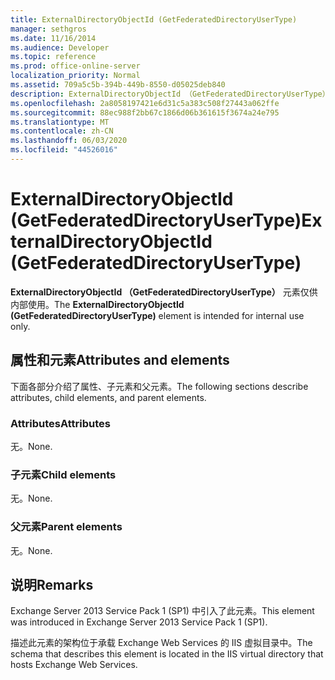 ```yaml
---
title: ExternalDirectoryObjectId (GetFederatedDirectoryUserType)
manager: sethgros
ms.date: 11/16/2014
ms.audience: Developer
ms.topic: reference
ms.prod: office-online-server
localization_priority: Normal
ms.assetid: 709a5c5b-394b-449b-8550-d05025deb840
description: ExternalDirectoryObjectId （GetFederatedDirectoryUserType）元素仅供内部使用。
ms.openlocfilehash: 2a8058197421e6d31c5a383c508f27443a062ffe
ms.sourcegitcommit: 88ec988f2bb67c1866d06b361615f3674a24e795
ms.translationtype: MT
ms.contentlocale: zh-CN
ms.lasthandoff: 06/03/2020
ms.locfileid: "44526016"
---
```

# <a name="externaldirectoryobjectid-getfederateddirectoryusertype"></a><span data-ttu-id="f3378-103">ExternalDirectoryObjectId (GetFederatedDirectoryUserType)</span><span class="sxs-lookup"><span data-stu-id="f3378-103">ExternalDirectoryObjectId (GetFederatedDirectoryUserType)</span></span>

<span data-ttu-id="f3378-104">**ExternalDirectoryObjectId （GetFederatedDirectoryUserType）** 元素仅供内部使用。</span><span class="sxs-lookup"><span data-stu-id="f3378-104">The **ExternalDirectoryObjectId (GetFederatedDirectoryUserType)** element is intended for internal use only.</span></span> 

## <a name="attributes-and-elements"></a><span data-ttu-id="f3378-105">属性和元素</span><span class="sxs-lookup"><span data-stu-id="f3378-105">Attributes and elements</span></span>

<span data-ttu-id="f3378-106">下面各部分介绍了属性、子元素和父元素。</span><span class="sxs-lookup"><span data-stu-id="f3378-106">The following sections describe attributes, child elements, and parent elements.</span></span>
  
### <a name="attributes"></a><span data-ttu-id="f3378-107">Attributes</span><span class="sxs-lookup"><span data-stu-id="f3378-107">Attributes</span></span>

<span data-ttu-id="f3378-108">无。</span><span class="sxs-lookup"><span data-stu-id="f3378-108">None.</span></span>
  
### <a name="child-elements"></a><span data-ttu-id="f3378-109">子元素</span><span class="sxs-lookup"><span data-stu-id="f3378-109">Child elements</span></span>

<span data-ttu-id="f3378-110">无。</span><span class="sxs-lookup"><span data-stu-id="f3378-110">None.</span></span>
  
### <a name="parent-elements"></a><span data-ttu-id="f3378-111">父元素</span><span class="sxs-lookup"><span data-stu-id="f3378-111">Parent elements</span></span>

<span data-ttu-id="f3378-112">无。</span><span class="sxs-lookup"><span data-stu-id="f3378-112">None.</span></span>
  
## <a name="remarks"></a><span data-ttu-id="f3378-113">说明</span><span class="sxs-lookup"><span data-stu-id="f3378-113">Remarks</span></span>

<span data-ttu-id="f3378-114">Exchange Server 2013 Service Pack 1 (SP1) 中引入了此元素。</span><span class="sxs-lookup"><span data-stu-id="f3378-114">This element was introduced in Exchange Server 2013 Service Pack 1 (SP1).</span></span>
  
<span data-ttu-id="f3378-115">描述此元素的架构位于承载 Exchange Web Services 的 IIS 虚拟目录中。</span><span class="sxs-lookup"><span data-stu-id="f3378-115">The schema that describes this element is located in the IIS virtual directory that hosts Exchange Web Services.</span></span>
  


